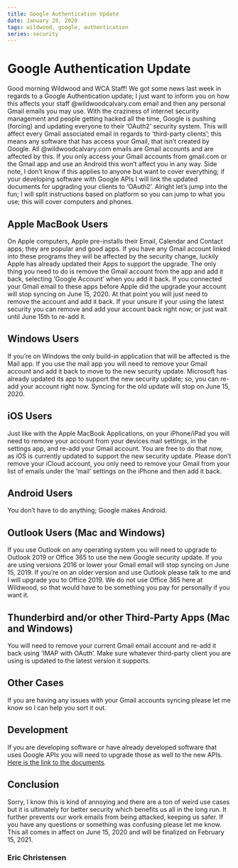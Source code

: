 ```yaml
---
title: Google Authentication Update
date: January 28, 2020
tags: wildwood, google, authentication
series: security
---
```


# Google Authentication Update

Good morning Wildwood and WCA Staff! We got some news last week in regards to a Google Authentication update; I just want to inform you on how this affects your staff @wildwoodcalvary.com email and then any personal Gmail emails you may use. With the craziness of internet security management and people getting hacked all the time, Google is pushing (forcing) and updating everyone to their ‘OAuth2’ security system. This will affect every Gmail associated email in regards to ‘third-party clients’; this means any software that has access your Gmail, that isn’t created by Google. All @wildwoodcalvary.com emails are Gmail accounts and are affected by this. If you only access your Gmail accounts from gmail.com or the Gmail app and use an Android this won’t affect you in any way. Side note, I don’t know if this applies to anyone but want to cover everything; if your developing software with Google APIs I will link the updated documents for upgrading your clients to ‘OAuth2’. Alright let’s jump into the fun; I will split instructions based on platform so you can jump to what you use; this will cover computers and phones.

## Apple MacBook Users

On Apple computers, Apple pre-installs their Email, Calendar and Contact apps; they are popular and good apps. If you have any Gmail account linked into these programs they will be affected by the security change, luckily Apple has already updated their Apps to support the upgrade. The only thing you need to do is remove the Gmail account from the app and add it back, selecting ‘Google Account’ when you add it back. If you connected your Gmail email to these apps before Apple did the upgrade your account will stop syncing on June 15, 2020. At that point you will just need to remove the account and add it back. If your unsure if your using the latest security you can remove and add your account back right now; or just wait until June 15th to re-add it.

## Windows Users

If you’re on Windows the only build-in application that will be affected is the Mail app. If you use the mail app you will need to remove your Gmail account and add it back to move to the new security update. Microsoft has already updated its app to support the new security update; so, you can re-add your account right now. Syncing for the old update will stop on June 15, 2020.

## iOS Users

Just like with the Apple MacBook Applications, on your iPhone/iPad you will need to remove your account from your devices mail settings, in the settings app, and re-add your Gmail account. You are free to do that now, as iOS is currently updated to support the new security update. Please don’t remove your iCloud account, you only need to remove your Gmail from your list of emails under the ‘mail’ settings on the iPhone and then add it back.

## Android Users

You don’t have to do anything; Google makes Android.

## Outlook Users (Mac and Windows)

If you use Outlook on any operating system you will need to upgrade to Outlook 2019 or Office 365 to use the new Google security update. If you are using versions 2016 or lower your Gmail email will stop syncing on June 15, 2019. If you’re on an older version and use Outlook please talk to me and I will upgrade you to Office 2019. We do not use Office 365 here at Wildwood, so that would have to be something you pay for personally if you want it.

## Thunderbird and/or other Third-Party Apps (Mac and Windows)

You will need to remove your current Gmail email account and re-add it back using ‘IMAP with OAuth’. Make sure whatever third-party client you are using is updated to the latest version it supports.

## Other Cases

If you are having any issues with your Gmail accounts syncing please let me know so I can help you sort it out.

## Development

If you are developing software or have already developed software that uses Google APIs you will need to upgrade those as well to the new APIs. <a href="https://developers.google.com/identity/protocols/OAuth2WebServer" target="_blank">Here is the link to the documents</a>.

## Conclusion

Sorry, I know this is kind of annoying and there are a ton of weird use cases but it is ultimately for better security which benefits us all in the long run. It further prevents our work emails from being attacked, keeping us safer. If you have any questions or something was confusing please let me know. This all comes in affect on June 15, 2020 and will be finalized on February 15, 2021.

### Eric Christensen
